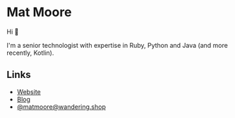 # Mat Moore

Hi 👋

I'm a senior technologist with expertise in Ruby, Python and Java (and more recently, Kotlin).

## Links
- [Website](https://matmoore.github.io/)
- [Blog](https://dev.to/matmooredev/)
- [@matmoore@wandering.shop](https://wandering.shop/@matmoore)
